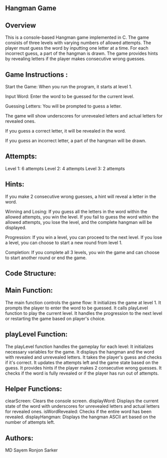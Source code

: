Hangman Game
------------


Overview
--------
This is a console-based Hangman game implemented in C. 
The game consists of three levels with varying numbers of allowed attempts. 
The player must guess the word by inputting one letter at a time. For each incorrect guess, a part of the hangman is drawn.
The game provides hints by revealing letters if the player makes consecutive wrong guesses.


Game Instructions :
-----------------
Start the Game: When you run the program, it starts at level 1.

Input Word: Enter the word to be guessed for the current level.

Guessing Letters: You will be prompted to guess a letter.

The game will show underscores for unrevealed letters and actual letters for revealed ones.

If you guess a correct letter, it will be revealed in the word.

If you guess an incorrect letter, a part of the hangman will be drawn.


Attempts:
--------
Level 1: 6 attempts
Level 2: 4 attempts
Level 3: 2 attempts


Hints:
-----
If you make 2 consecutive wrong guesses, a hint will reveal a letter in the word.

Winning and Losing:
If you guess all the letters in the word within the allowed attempts, you win the level.
If you fail to guess the word within the allowed attempts, you lose the level, and the complete hangman will be displayed.

Progression:
If you win a level, you can proceed to the next level.
If you lose a level, you can choose to start a new round from level 1.

Completion:
If you complete all 3 levels, you win the game and can choose to start another round or end the game.



Code Structure:
----------------
Main Function:
--------------
The main function controls the game flow:
It initializes the game at level 1.
It prompts the player to enter the word to be guessed.
It calls playLevel function to play the current level.
It handles the progression to the next level or restarting the game based on player's choice.



playLevel Function:
------------------
The playLevel function handles the gameplay for each level:
It initializes necessary variables for the game.
It displays the hangman and the word with revealed and unrevealed letters.
It takes the player's guess and checks if it's correct.
It updates the attempts left and the game state based on the guess.
It provides hints if the player makes 2 consecutive wrong guesses.
It checks if the word is fully revealed or if the player has run out of attempts.


Helper Functions:
-----------------
clearScreen: Clears the console screen.
displayWord: Displays the current state of the word with underscores for unrevealed letters and actual letters for revealed ones.
isWordRevealed: Checks if the entire word has been revealed.
displayHangman: Displays the hangman ASCII art based on the number of attempts left.


Authors:
-------
MD Sayem
Ronjon Sarker
